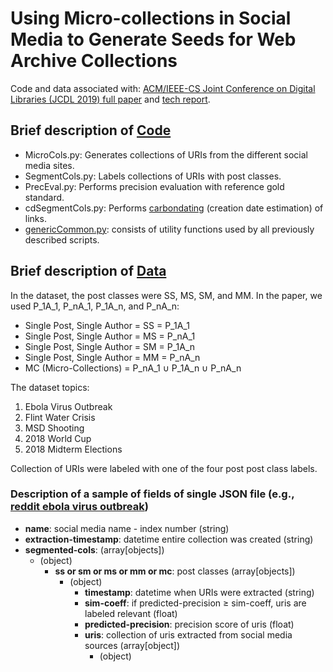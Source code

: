 # Using Micro-collections in Social Media to Generate Seeds for Web Archive Collections
Code and data associated with: [ACM/IEEE-CS Joint Conference on Digital Libraries (JCDL 2019) full paper]() and [tech report](https://arxiv.org/abs/1905.12220).

## Brief description of [Code](./Code)
* MicroCols.py: Generates collections of URIs from the different social media sites.
* SegmentCols.py: Labels collections of URIs with post classes.
* PrecEval.py: Performs precision evaluation with reference gold standard.
* cdSegmentCols.py: Performs [carbondating](http://cd.cs.odu.edu/) (creation date estimation) of links.
* [genericCommon.py](https://github.com/anwala/Util): consists of utility functions used by all previously described scripts.
## Brief description of [Data](./Data)
In the dataset, the post classes were SS, MS, SM, and MM. In the paper, we used P_1A_1, P_nA_1, P_1A_n, and P_nA_n:
* Single Post, Single Author = SS = P_1A_1
* Single Post, Single Author = MS = P_nA_1
* Single Post, Single Author = SM = P_1A_n
* Single Post, Single Author = MM = P_nA_n
* MC (Micro-Collections) = P_nA_1 ∪ P_1A_n ∪ P_nA_n

The dataset topics:
1. Ebola Virus Outbreak
2. Flint Water Crisis
3. MSD Shooting
4. 2018 World Cup
5. 2018 Midterm Elections

Collection of URIs were labeled with one of the four post post class labels.
### Description of a sample of fields of single JSON file (e.g., [reddit ebola virus outbreak](./Data/ebola-virus-outbreak/reddit-0.json.gz))
- **name**: social media name - index number (string)
- **extraction-timestamp**: datetime entire collection was created (string)
- **segmented-cols**:  (array[objects])
    - (object)
        - **ss or sm or ms or mm or mc**: post classes (array[objects])
            - (object) 
                - **timestamp**: datetime when URIs were extracted (string)
                - **sim-coeff**: if predicted-precision ≥ sim-coeff, uris are labeled relevant (float)
                - **predicted-precision**: precision score of uris (float)
                - **uris**: collection of uris extracted from social media sources  (array[object])
                    - (object)
